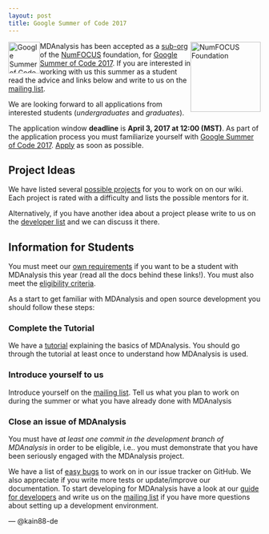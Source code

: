 ```yaml
---
layout: post
title: Google Summer of Code 2017
---
```


<p>
<img
src="{{site.images}}/numfocus.png"
title="NumFOCUS Foundation" alt="NumFOCUS Foundation"
style="float: right; width: 10em;" />

<img
src="https://developers.google.com/open-source/gsoc/images/gsoc2016-sun-373x373.png"
title="Google Summer of Code 2016" alt="Google Summer of Code 2016"
style="float: left; height: 4.5em; " />
</p>

MDAnalysis has been accepted as a [sub-org] of the [NumFOCUS] foundation,
for [Google Summer of Code 2017][gsoc]. If you are interested in working with us
this summer as a student read the advice and links below and write to us on the
[mailing list].

We are looking forward to all applications from interested students
(*undergraduates* and *graduates*).

The application window **deadline** is **April 3, 2017 at 12:00 (MST)**. As part
of the application process you must familiarize yourself
with [Google Summer of Code 2017][gsoc]. [Apply] as soon as possible.

## Project Ideas ##

We have listed several [possible projects][ideas] for you to work on on our
wiki. Each project is rated with a difficulty and lists the possible mentors for
it.

Alternatively, if you have another idea about a project please write to us on the
[developer list][mailing list] and we can discuss it there.

## Information for Students ##

You must meet our [own requirements] if you want to be a student with MDAnalysis
this year (read all the docs behind these links!). You must also meet the
[eligibility criteria].

As a start to get familiar with MDAnalysis and open source development you
should follow these steps:

### Complete the Tutorial ###

We have a [tutorial] explaining the basics of MDAnalysis. You should go through
the tutorial at least once to understand how MDAnalysis is used.

### Introduce yourself to us ###

Introduce yourself on the [mailing list]. Tell us what you plan to work
on during the summer or what you have already done with MDAnalysis

### Close an issue of MDAnalysis ###

You must have *at least one commit in the development branch of
MDAnalysis* in order to be eligible, i.e.. you must demonstrate that
you have been seriously engaged with the MDAnalysis project.

We have a list of [easy bugs] to work on in our issue tracker on
GitHub. We also appreciate if you write more tests or update/improve
our documentation. To start developing for MDAnalysis have a look at
our [guide for developers][dev-guide] and write us on the
[mailing list] if you have more questions about setting up a
development environment.

— @kain88-de

[sub-org]: https://github.com/numfocus/gsoc#organizations-confirmed-under-numfocus-umbrella
[NumFOCUS]: https://summerofcode.withgoogle.com/organizations/4968629817835520/
[Apply]: https://summerofcode.withgoogle.com/student-signup/
[eligibility criteria]: https://github.com/MDAnalysis/mdanalysis/wiki/Google-Summer-Of-Code#eligibility
[own requirements]: https://github.com/MDAnalysis/mdanalysis/wiki/Google-Summer-Of-Code#our-expectations-from-students
[easy bugs]: https://github.com/MDAnalysis/mdanalysis/issues?q=is%3Aopen+is%3Aissue+label%3ADifficulty-easy
[tutorial]: http://www.mdanalysis.org/MDAnalysisTutorial/index.html
[ideas]: https://github.com/MDAnalysis/mdanalysis/wiki/GSoC-2017-Project-Ideas
[gsoc]: https://summerofcode.withgoogle.com/
[dev-guide]: https://github.com/MDAnalysis/mdanalysis/wiki/Guide-for-Developers
[mailing list]: {{site.mailinglists.developer.url}}
